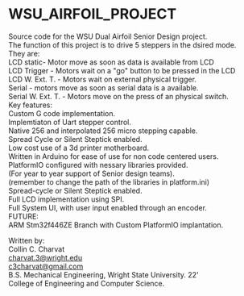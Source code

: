 # WSU_AIRFOIL_PROJECT
Source code for the WSU Dual Airfoil Senior Design project.\
The function of this project is to drive 5 steppers in the dsired mode.\
They are:\
LCD static- Motor move as soon as data is available from LCD\
LCD Trigger - Motors wait on a "go" button to be pressed in the LCD\
LCD W. Ext. T. - Motors wait on external physical trigger.\
Serial - motors move as soon as serial data is a available.\
Serial W. Ext. T. - Motors move on the press of an physical switch.\
Key features:\
Custom G code implementation.\
Implemtiaton of Uart stepper control.\
Native 256 and interpolated 256 micro stepping capable.\
Spread Cycle or Silent Steptick enabled.\
Low cost use of a 3d printer motherboard.\
Written in Arduino for ease of use for non code centered users.\
PlatformIO configured with nessary libraries provided.\
(For year to year support of Senior design teams).\
(remember to change the path of the libraries in platform.ini)\
Spread-cycle or Silent Steptick enabled.\
Full LCD implementation using SPI.\
Full System UI, with user input enabled through an encoder.\
FUTURE:\
ARM Stm32f446ZE Branch with Custom PlatformIO implantation.

Written by:\
Collin C. Charvat\
charvat.3@wright.edu\
c3charvat@gmail.com\
B.S. Mechanical Engineering, Wright State University. 22'\
College of Engineering and Computer Science.
